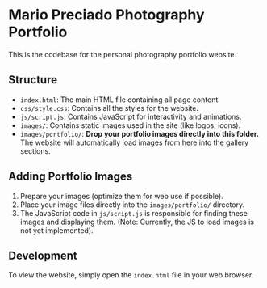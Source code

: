 # Mario Preciado Photography Portfolio

This is the codebase for the personal photography portfolio website.

## Structure

- `index.html`: The main HTML file containing all page content.
- `css/style.css`: Contains all the styles for the website.
- `js/script.js`: Contains JavaScript for interactivity and animations.
- `images/`: Contains static images used in the site (like logos, icons).
- `images/portfolio/`: **Drop your portfolio images directly into this folder.** The website will automatically load images from here into the gallery sections.

## Adding Portfolio Images

1.  Prepare your images (optimize them for web use if possible).
2.  Place your image files directly into the `images/portfolio/` directory.
3.  The JavaScript code in `js/script.js` is responsible for finding these images and displaying them. (Note: Currently, the JS to load images is not yet implemented).

## Development

To view the website, simply open the `index.html` file in your web browser. 